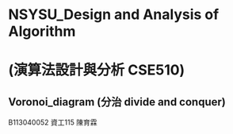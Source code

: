 # NSYSU_Design and Analysis of Algorithm
# (演算法設計與分析 CSE510)
## Voronoi_diagram (分治 divide and conquer)
B113040052 資工115 陳育霖

